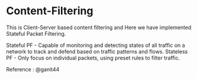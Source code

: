 # Content-Filtering

This is Client-Server based content filtering and Here we have implemented Stateful Packet Filtering.

Stateful PF - Capable of monitoring and detecting states of all traffic on a network to track and defend based on traffic patterns and flows.
Stateless PF - Only focus on individual packets, using preset rules to filter traffic.

Reference : @ganit44
